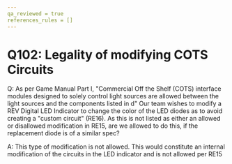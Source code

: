 ```yaml
---
qa_reviewed = true
references_rules = []
---
```


# Q102: Legality of modifying COTS Circuits

Q: As per Game Manual Part I, "Commercial Off the Shelf (COTS) interface modules designed to solely control light sources are allowed between the light sources and the components listed in <RE12>d"
Our team wishes to modify a REV Digital LED Indicator to change the color of the LED diodes as to avoid creating a "custom circuit" (RE16). As this is not listed as either an allowed or disallowed modification in RE15, are we allowed to do this, if the replacement diode is of a similar spec?

A: This type of modification is not allowed.  This would constitute an internal modification of the circuits in the LED indicator and is not allowed per RE15